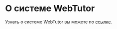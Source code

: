 # О системе WebTutor

Узнать о системе WebTutor вы можете по [ссылке](http://websoft.ru/db/wb/root_id/webtutor/doc.html).



